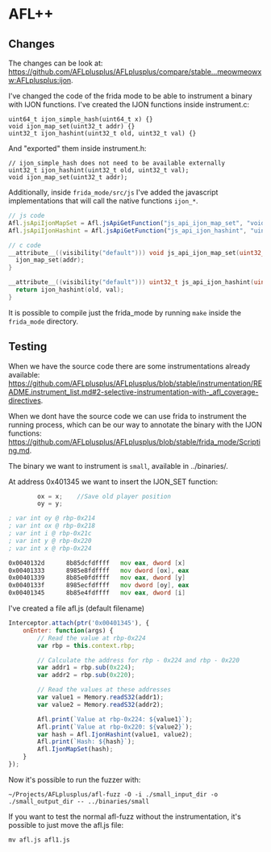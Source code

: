 # AFL++

## Changes

The changes can be look at: https://github.com/AFLplusplus/AFLplusplus/compare/stable...meowmeowxw:AFLplusplus:ijon.

I've changed the code of the frida mode to be able to instrument a binary with IJON functions.
I've created the IJON functions inside instrument.c:

```
uint64_t ijon_simple_hash(uint64_t x) {}
void ijon_map_set(uint32_t addr) {}
uint32_t ijon_hashint(uint32_t old, uint32_t val) {}
```

And "exported" them inside instrument.h:

```
// ijon_simple_hash does not need to be available externally
uint32_t ijon_hashint(uint32_t old, uint32_t val);
void ijon_map_set(uint32_t addr);
```

Additionally, inside `frida_mode/src/js` I've added the javascript implementations
that will call the native functions `ijon_*`.

```js
// js code
Afl.jsApiIjonMapSet = Afl.jsApiGetFunction("js_api_ijon_map_set", "void", ["uint32"]);
Afl.jsApiIjonHashint = Afl.jsApiGetFunction("js_api_ijon_hashint", "uint32", ["uint32", "uint32"]);
```

```c
// c code
__attribute__((visibility("default"))) void js_api_ijon_map_set(uint32_t addr) {
  ijon_map_set(addr);
}

__attribute__((visibility("default"))) uint32_t js_api_ijon_hashint(uint32_t old, uint32_t val) {
  return ijon_hashint(old, val);
}
```

It is possible to compile just the frida_mode by running `make` inside the `frida_mode`
directory.

## Testing

When we have the source code there are some instrumentations already available: https://github.com/AFLplusplus/AFLplusplus/blob/stable/instrumentation/README.instrument_list.md#2-selective-instrumentation-with-_afl_coverage-directives.

When we dont have the source code we can use frida to instrument the running process,
which can be our way to annotate the binary with the IJON functions: https://github.com/AFLplusplus/AFLplusplus/blob/stable/frida_mode/Scripting.md.

The binary we want to instrument is `small`, available in ../binaries/.

At address 0x401345 we want to insert the IJON_SET function:

```c
		ox = x;    //Save old player position
		oy = y;
```

```asm
; var int oy @ rbp-0x214
; var int ox @ rbp-0x218
; var int i @ rbp-0x21c
; var int y @ rbp-0x220
; var int x @ rbp-0x224

0x0040132d      8b85dcfdffff   mov eax, dword [x]
0x00401333      8985e8fdffff   mov dword [ox], eax
0x00401339      8b85e0fdffff   mov eax, dword [y]
0x0040133f      8985ecfdffff   mov dword [oy], eax
0x00401345      8b85e4fdffff   mov eax, dword [i]
```

I've created a file afl.js (default filename)

```js
Interceptor.attach(ptr('0x00401345'), {
    onEnter: function(args) {
        // Read the value at rbp-0x224
        var rbp = this.context.rbp;

        // Calculate the address for rbp - 0x224 and rbp - 0x220
        var addr1 = rbp.sub(0x224);
        var addr2 = rbp.sub(0x220);

        // Read the values at these addresses
        var value1 = Memory.readS32(addr1);
        var value2 = Memory.readS32(addr2);

        Afl.print(`Value at rbp-0x224: ${value1}`);
        Afl.print(`Value at rbp-0x220: ${value2}`);
        var hash = Afl.IjonHashint(value1, value2);
        Afl.print(`Hash: ${hash}`);
        Afl.IjonMapSet(hash);
    }
});
```

Now it's possible to run the fuzzer with:

```
~/Projects/AFLplusplus/afl-fuzz -O -i ./small_input_dir -o ./small_output_dir -- ../binaries/small
```

If you want to test the normal afl-fuzz without the instrumentation, it's possible to
just move the afl.js file:

```
mv afl.js afl1.js
```
